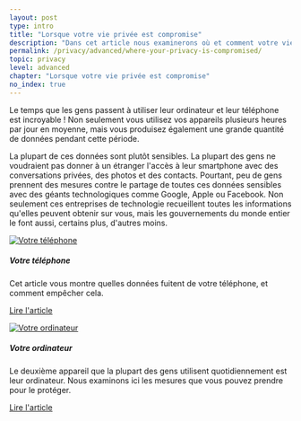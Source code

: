 ```yaml
---
layout: post
type: intro
title: "Lorsque votre vie privée est compromise"
description: "Dans cet article nous examinerons où et comment votre vie privée est compromise sur les différents appareils et services que vous utilisez."
permalink: /privacy/advanced/where-your-privacy-is-compromised/
topic: privacy
level: advanced
chapter: "Lorsque votre vie privée est compromise"
no_index: true
---
```


Le temps que les gens passent à utiliser leur ordinateur et leur téléphone est incroyable ! Non seulement vous utilisez vos appareils plusieurs heures par jour en moyenne, mais vous produisez également une grande quantité de données pendant cette période.

La plupart de ces données sont plutôt sensibles. La plupart des gens ne voudraient pas donner à un étranger l'accès à leur smartphone avec des conversations privées, des photos et des contacts. Pourtant, peu de gens prennent des mesures contre le partage de toutes ces données sensibles avec des géants technologiques comme Google, Apple ou Facebook. Non seulement ces entreprises de technologie recueillent toutes les informations qu'elles peuvent obtenir sur vous, mais les gouvernements du monde entier le font aussi, certains plus, d'autres moins.


<div class="row mt-5">
    <div class="col-md-3">
        <a href="{{ site.baseurl }}{% post_url /privacy/advanced/2024-02-02-your-phone %}">
            <img src="/assets/post_files/privacy/advanced/where-your-privacy-is-compromised/phone.svg" alt="Votre téléphone" />
        </a>
    </div>
    <div class="col-md-9">
        <h5 class="intro-article-title">Votre téléphone</h5>
        <p class="mb-1">
            Cet article vous montre quelles données fuitent de votre téléphone, et comment empêcher cela.
        </p>
        <p class="mb-0">
            <a class="font-weight-bold" href="{{ site.baseurl }}{% post_url /privacy/advanced/2024-02-02-your-phone %}">Lire l'article</a>
        </p>
    </div>
</div>

<div class="row mt-5">
    <div class="col-md-3">
        <a href="{{ site.baseurl }}{% post_url /privacy/advanced/2024-02-03-your-computer %}">
            <img src="/assets/post_files/privacy/advanced/where-your-privacy-is-compromised/computer.svg" alt="Votre ordinateur" />
        </a>
    </div>
    <div class="col-md-9">
        <h5 class="intro-article-title">Votre ordinateur</h5>
        <p class="mb-1">
            Le deuxième appareil que la plupart des gens utilisent quotidiennement est leur ordinateur. Nous examinons ici les mesures que vous pouvez prendre pour le protéger.
        </p>
        <p class="mb-0">
            <a class="font-weight-bold" href="{{ site.baseurl }}{% post_url /privacy/advanced/2024-02-03-your-computer %}">Lire l'article</a>
        </p>
    </div>
</div>
